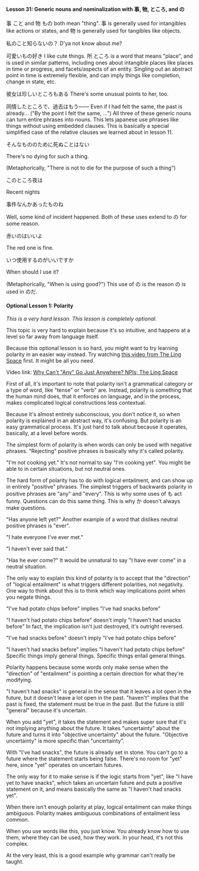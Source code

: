 
#### Lesson 31: Generic nouns and nominalization with 事, 物, ところ, and の


事 こと and 物 もの both mean "thing". 事 is generally used for intangibles like actions or states, and 物 is generally used for tangibles like objects.


私のこと知らないの？ D'ya not know about me?  

可愛いもの好き I like cute things.
所 ところ is a word that means "place", and is used in similar patterns, including ones about intangible places like places in time or progress, and facets/aspects of an entity. Singling out an abstract point in time is extremely flexible, and can imply things like completion, change in state, etc.


彼女は珍しいところもある There's some unusual points to her, too.  

同情したところで、過去はもう―― Even if I had felt the same, the past is already... ("By the point I felt the same, ...")
All three of these generic nouns can turn entire phrases into nouns. This lets japanese use phrases like things without using embedded clauses. This is basically a special simplified case of the relative clauses we learned about in lesson 11.


そんなもののために死ぬことはない  

There's no dying for such a thing.  

(Metaphorically, "There is not to die for the purpose of such a thing")  

  

このところ夜は  

Recent nights  

  

事件なんかあったものね  

Well, some kind of incident happened.
Both of these uses extend to の for some reason.


赤いのはいいよ  

The red one is fine.  

  

いつ使用するのがいいですか  

When should I use it?  

(Metaphorically, "When is using good?")
This use of の is the reason の is used in のだ.


#### Optional Lesson 1: Polarity


*This is a very hard lesson. This lesson is completely optional.*


This topic is very hard to explain because it's so intuitive, and happens at a level so far away from language itself.


Because this optional lesson is so hard, you might want to try learning polarity in an easier way instead. Try watching [this video from The Ling Space](https://www.youtube.com/watch?v=vd8cjyxHQdw) first. It might be all you need.



Video link: [Why Can't "Any" Go Just Anywhere? NPIs; The Ling Space](https://www.youtube.com/watch?v=vd8cjyxHQdw)


First of all, it's important to note that polarity isn't a grammatical category or a type of word, like "tense" or "verb" are. Instead, polarity is something that the human mind does, that it enforces on language, and in the process, makes complicated logical constructions less contextual.


Because it's almost entirely subconscious, you don't notice it, so when polarity is explained in an abstract way, it's confusing. But polarity is an easy grammatical process. It's just hard to talk about because it operates, basically, at a level before words.


The simplest form of polarity is when words can only be used with negative phrases. "Rejecting" positive phrases is basically why it's called polarity.

"I'm not cooking yet."
It's not normal to say "I'm cooking yet". You might be able to in certain situations, but not neutral ones.


The hard form of polarity has to do with logical entailment, and can show up in entirely "positive" phrases. The simplest triggers of backwards polarity in positive phrases are "any" and "every". This is why some uses of も act funny. Questions can do this same thing. This is why か doesn't always make questions.


"Has anyone left yet?"
Another example of a word that dislikes neutral positive phrases is "ever".


"I hate everyone I've ever met."  

"I haven't ever said that."  

"Has he ever come?"
It would be unnatural to say "I have ever come" in a neutral situation.


The only way to explain this kind of polarity is to accept that the "direction" of "logical entailment" is what triggers different polarities, not negativity. One way to think about this is to think which way implications point when you negate things.


"I've had potato chips before" implies "I've had snacks before"  

"I haven't had potato chips before" doesn't imply "I haven't had snacks before"
In fact, the implication isn't just destroyed, it's outright reversed.


"I've had snacks before" doesn't imply "I've had potato chips before"  

"I haven't had snacks before" implies "I haven't had potato chips before"
Specific things imply general things. Specific things entail general things.


Polarity happens because some words only make sense when the "direction" of "entailment" is pointing a certain direction for what they're modifying.


"I haven't had snacks" is general in the sense that it leaves a lot open in the future, but it doesn't leave a lot open in the past. "haven't" implies that the past is fixed, the statement must be true in the past. But the future is still "general" because it's uncertain.


When you add "yet", it takes the statement and makes super sure that it's not implying anything about the future. It takes "uncertainty" about the future and turns it into "objective uncertainty" about the future. "Objective uncertainty" is more specific than "uncertainty".


With "I've had snacks", the future is already set in stone. You can't go to a future where the statement starts being false. There's no room for "yet" here, since "yet" operates on uncertain futures.


The only way for it to make sense is if the logic starts from "yet", like "I have yet to have snacks", which takes an uncertain future and puts a positive statement on it, and means basically the same as "I haven't had snacks yet".


When there isn't enough polarity at play, logical entailment can make things ambiguous. Polarity makes ambiguous combinations of entailment less common.


When you use words like this, you just know. You already know how to use them, where they can be used, how they work. In your head, it's not this complex.


At the very least, this is a good example why grammar can't really be taught.




